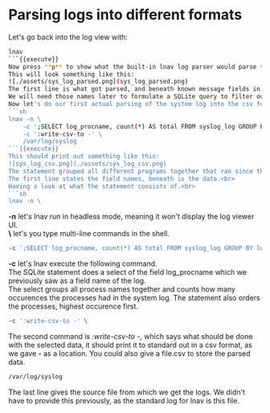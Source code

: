 # Parsing logs into different formats
Let's go back into the log view with:
```sh
lnav
```{{execute}}
Now press **p** to show what the built-in lnav log parser would parse the current log line to.<br>
This will look something like this:
![./assets/sys_log_parsed.png](sys_log_parsed.png)
The first line is what got parsed, and beneath known message fields in line 4 we can see the SQLite structure, with a table name and field names for the parsed line.<br>
We will need those names later to formulate a SQLite query to filter our logs and parse what we get into a format of our choosing.<br>
Now let's do our first actual parsing of the system log into the csv format, used in excel for example.
```sh
lnav -n \
    -c ';SELECT log_procname, count(*) AS total FROM syslog_log GROUP BY log_procname ORDER BY total DESC LIMIT 10' \
    -c ':write-csv-to -' \
    /var/log/syslog
```{{execute}}
This should print out something like this:
![sys_log_csv.png](./assets/sys_log_csv.png)
The statement grouped all different programs together that ran since the vm started, and counted how many times they appeared in the system logs.<br>
The first line states the field names, beneath is the data.<br>
Having a look at what the statement consists of.<br>
```sh
lnav -n \
```
**-n** let's lnav run in headless mode, meaning it won't display the log viewer UI.<br>
**\\** let's you type multi-line commands in the shell.<br>
```sh
-c ';SELECT log_procname, count(*) AS total FROM syslog_log GROUP BY log_procname ORDER BY total DESC LIMIT 10' \
```
**-c** let's lnav execute the following command.<br>
The SQLite statement does a select of the field log_procname which we previously saw as a field name of the log.<br>
The select groups all process names together and counts how many occurences the processes had in the system log. The statement also orders the processes, highest occurence first.<br>
```sh
-c ':write-csv-to -' \
```
The second command is *:write-csv-to -*, which says what should be done with the selected data, it should print it to standard out in a csv format, as we gave **-** as a location. You could also give a file.csv to store the parsed data.<br>
```sh
/var/log/syslog
```
The last line gives the source file from which we get the logs. We didn't have to provide this previously, as the standard log for lnav is this file.